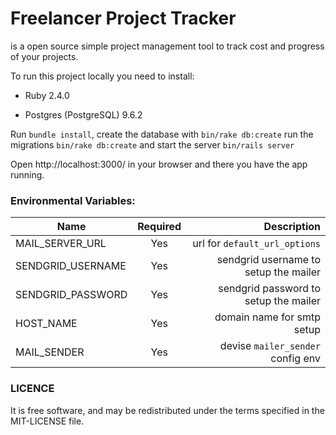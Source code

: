 # Freelancer Project Tracker

 is a open source simple project management tool to track cost and progress of your projects.

To run this project locally you need to install:

* Ruby 2.4.0

* Postgres (PostgreSQL) 9.6.2

Run `bundle install`, create the database with `bin/rake db:create`
run the migrations `bin/rake db:create` and start the server `bin/rails server`

Open http://localhost:3000/ in your browser and there you have the app running.

### Environmental Variables:

| Name              | Required      | Description                           |
| ----------------- |:-------------:| -------------------------------------:|
| MAIL_SERVER_URL   | Yes           | url for `default_url_options`         |
| SENDGRID_USERNAME | Yes           | sendgrid username to setup the mailer |
| SENDGRID_PASSWORD | Yes           | sendgrid password to setup the mailer |
| HOST_NAME         | Yes           | domain name for smtp setup            |
| MAIL_SENDER       | Yes           | devise `mailer_sender` config env     |

### LICENCE
It is free software, and may be redistributed under the terms specified in the MIT-LICENSE file.